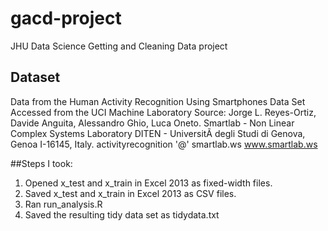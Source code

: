 # gacd-project
JHU Data Science Getting and Cleaning Data project

## Dataset
Data from the Human Activity Recognition Using Smartphones Data Set
Accessed from the UCI Machine Laboratory
Source:
Jorge L. Reyes-Ortiz, Davide Anguita, Alessandro Ghio, Luca Oneto.
Smartlab - Non Linear Complex Systems Laboratory
DITEN - UniversitÃ  degli Studi di Genova, Genoa I-16145, Italy.
activityrecognition '@' smartlab.ws
www.smartlab.ws 

##Steps I took:
1. Opened x_test and x_train in Excel 2013 as fixed-width files.
2. Saved x_test and x_train in Excel 2013 as CSV files.
3. Ran run_analysis.R
4. Saved the resulting tidy data set as tidydata.txt